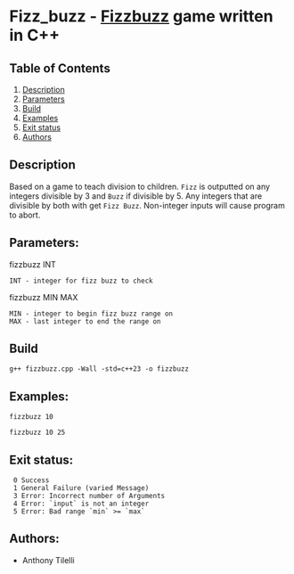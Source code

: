 # Fizz_buzz - [Fizzbuzz](https://en.wikipedia.org/wiki/Fizz_buzz) game written in C++

## Table of Contents

1. [Description](#Description)
2. [Parameters](#Parameters)
3. [Build](#Build)
4. [Examples](#Examples)
5. [Exit status](#Exit_status)
6. [Authors](#Authors)

## Description <a name= "Description"></a>

Based on a game to teach division to children. `Fizz` is outputted on any integers divisible by 3 and `Buzz`
if divisible by 5. Any integers that are divisible by both with get `Fizz Buzz`. Non-integer inputs will cause program to abort.

## Parameters: <a name="Parameters"></a>

fizzbuzz INT

    INT - integer for fizz buzz to check

fizzbuzz MIN MAX

    MIN - integer to begin fizz buzz range on
    MAX - last integer to end the range on

## Build <a name="Build"></a>

`g++ fizzbuzz.cpp -Wall -std=c++23 -o fizzbuzz`

## Examples: <a name="Examples"></a>

`fizzbuzz 10`

`fizzbuzz 10 25`

## Exit status: <a name="Exit_status"></a>

     0 Success
     1 General Failure (varied Message)
     3 Error: Incorrect number of Arguments
     4 Error: `input` is not an integer
     5 Error: Bad range `min` >= `max`

## Authors: <a name="Authors"></a>

- Anthony Tilelli
